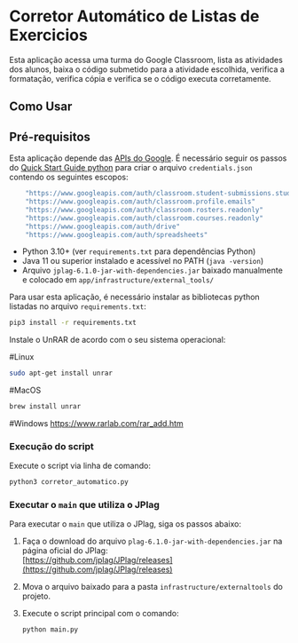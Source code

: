 # Corretor Automático de Listas de Exercicios

Esta aplicação acessa uma turma do Google Classroom, lista as atividades dos alunos, baixa o código submetido para a atividade escolhida, verifica a formatação, verifica cópia e verifica se o código executa corretamente.

## Como Usar

## Pré-requisitos

Esta aplicação depende das [APIs do Google](https://developers.google.com/workspace/guides/get-started). É necessário seguir os passos do [Quick Start Guide python](https://developers.google.com/docs/api/quickstart/python) para criar o arquivo `credentials.json` contendo os seguintes escopos:

```bash
    "https://www.googleapis.com/auth/classroom.student-submissions.students.readonly"
    "https://www.googleapis.com/auth/classroom.profile.emails"
    "https://www.googleapis.com/auth/classroom.rosters.readonly"
    "https://www.googleapis.com/auth/classroom.courses.readonly"
    "https://www.googleapis.com/auth/drive"
    "https://www.googleapis.com/auth/spreadsheets"
```

- Python 3.10+ (ver `requirements.txt` para dependências Python)
- Java 11 ou superior instalado e acessível no PATH (`java -version`)
- Arquivo `jplag-6.1.0-jar-with-dependencies.jar` baixado manualmente
  e colocado em `app/infrastructure/external_tools/`

Para usar esta aplicação, é necessário instalar as bibliotecas python listadas no arquivo `requirements.txt`:

```bash
pip3 install -r requirements.txt
```

Instale o UnRAR de acordo com o seu sistema operacional:

#Linux 
```bash
sudo apt-get install unrar
```

#MacOS
```bash
brew install unrar
```

#Windows
https://www.rarlab.com/rar_add.htm

### Execução do script

Execute o script via linha de comando:

```bash
python3 corretor_automatico.py 
```

### Executar o `main` que utiliza o JPlag

Para executar o `main` que utiliza o JPlag, siga os passos abaixo:

1. Faça o download do arquivo `plag-6.1.0-jar-with-dependencies.jar` na página oficial do JPlag:  
   [https://github.com/jplag/JPlag/releases](https://github.com/jplag/JPlag/releases)

2. Mova o arquivo baixado para a pasta `infrastructure/externaltools` do projeto.

3. Execute o script principal com o comando:

   ```bash
   python main.py
